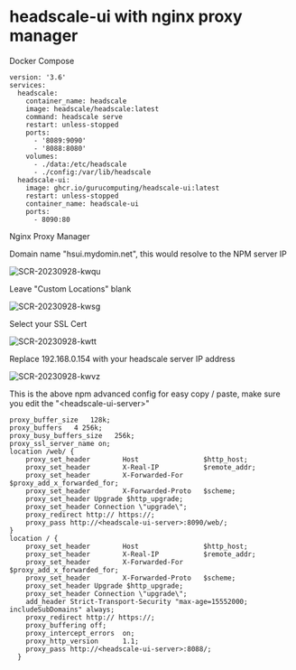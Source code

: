 # headscale-ui with nginx proxy manager

Docker Compose

```
version: '3.6'
services:
  headscale:
    container_name: headscale
    image: headscale/headscale:latest
    command: headscale serve
    restart: unless-stopped
    ports:
      - '8089:9090'
      - '8088:8080'
    volumes:
      - ./data:/etc/headscale
      - ./config:/var/lib/headscale      
  headscale-ui:
    image: ghcr.io/gurucomputing/headscale-ui:latest
    restart: unless-stopped
    container_name: headscale-ui
    ports:
      - 8090:80
```

Nginx Proxy Manager

Domain name "hsui.mydomin.net", this would resolve to the NPM server IP

![SCR-20230928-kwqu](https://github.com/ithakaa/headscale-ui-npm/assets/21322369/25282265-77f2-4899-95f9-6597abbb532b)

Leave "Custom Locations" blank

![SCR-20230928-kwsg](https://github.com/ithakaa/headscale-ui-npm/assets/21322369/414435c9-0a6d-403b-af91-6dabe27f1d58)

Select your SSL Cert

![SCR-20230928-kwtt](https://github.com/ithakaa/headscale-ui-npm/assets/21322369/740cf149-73c8-4262-85fc-516b320c908f)

Replace 192.168.0.154 with your headscale server IP address

![SCR-20230928-kwvz](https://github.com/ithakaa/headscale-ui-npm/assets/21322369/fc16bcb7-e451-409e-b882-75f8c81aab42)


This is the above npm advanced config for easy copy / paste, make sure you edit the "\<headscale-ui-server\>"
```
proxy_buffer_size   128k;
proxy_buffers   4 256k;
proxy_busy_buffers_size   256k; 
proxy_ssl_server_name on;
location /web/ {
    proxy_set_header        Host                $http_host;
    proxy_set_header        X-Real-IP           $remote_addr;
    proxy_set_header        X-Forwarded-For     $proxy_add_x_forwarded_for;
    proxy_set_header        X-Forwarded-Proto   $scheme;
    proxy_set_header Upgrade $http_upgrade;
    proxy_set_header Connection \"upgrade\";
    proxy_redirect http:// https://;
    proxy_pass http://<headscale-ui-server>:8090/web/;
}
location / {
    proxy_set_header        Host                $http_host;
    proxy_set_header        X-Real-IP           $remote_addr;
    proxy_set_header        X-Forwarded-For     $proxy_add_x_forwarded_for;
    proxy_set_header        X-Forwarded-Proto   $scheme;
    proxy_set_header Upgrade $http_upgrade;
    proxy_set_header Connection \"upgrade\";
    add_header Strict-Transport-Security "max-age=15552000; includeSubDomains" always;
    proxy_redirect http:// https://;
    proxy_buffering off;
    proxy_intercept_errors  on;
    proxy_http_version      1.1;
    proxy_pass http://<headscale-ui-server>:8088/;
  }
```
